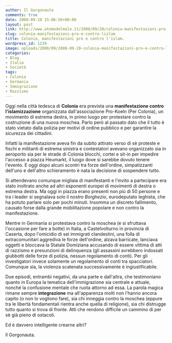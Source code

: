 ```yaml
---
author: Il Gorgonauta
comments: true
date: 2008-09-20 15:06:56+00:00
layout: post
link: http://www.atomodelmale.it/2008/09/20/colonia-manifestazioni-pro-e-contro-lislam/
slug: colonia-manifestazioni-pro-e-contro-lislam
title: Colonia, manifestazioni pro e contro l'islam.
wordpress_id: 1239
image: uploads/2008/09/2008-09-20-colonia-manifestazioni-pro-e-contro-lislam.jpg
categories:
- Blog
- Italia
- Società
tags:
- Colonia
- Germania
- Immigrazione
- Razzismo
---
```


Oggi nella città tedesca di **Colonia** era prevista una **manifestazione contro l'islamizzazione** organizzata dall'associazione Pro-Koeln (Per Colonia), un movimento di estrema destra, in primo luogo per protestare contro la costruzione di una nuova moschea. Parlo però al passato dato che il tutto è stato vietato dalla polizia per motivi di ordine pubblico e per garantire la sicurezza dei cittadini.

Infatti la manifestazione aveva fin da subito attirato verso di sè proteste e fischi e militanti di estrema sinistra e contestatori avevano organizzato sia in aeroporto sia per le strade di Colonia blocchi, cortei e sit-in per impedire l'accesso a piazza Heumarkt, il luogo dove si sarebbe dovuto tenere l'evento. E oggi dopo alcuni scontri tra forze dell'ordine, simpatizzanti dell'uno e dell'altro schieramento è nata la decisione di sospendere tutto.

Si attendevano comunque migliaia di manifestanti e l'invito a partecipare era stato inoltrato anche ad altri esponenti europei di movimenti di destra o estrema destra. Ma oggi in piazza erano presenti non più di 50 persone e tra i leader si segnalava solo il nostro _Borghezio_, eurodeputato leghista, che ha potuto parlare solo per pochi minuti. Insomma un discreto fallimento, causato forse dalla grande mobilitazione popolare e non contro la manifestazione.

Mentre in Germania si protestava contro la moschea (e si sfruttava l'occasione per fare a botte) in Italia, a Castelvolturno in provincia di Caserta, dopo l'omicidio di sei immigrati clandestini, una folla di extracomunitari aggrediva le forze dell'ordine, alzava barricate, lanciava oggetti e bloccava la Statale Domiziana accusando di essere vittima di atti di razzismo e presunzioni di delinquenza (gli assassini avrebbero indossati giubbotti delle forze di polizia, nessun regolamento di conti). Per gli investigatori invece solamente un regolamento di conti tra spacciatori. Comunque sia, la violenza scatenata successivamente è ingiustificabile.

Due episodi, entrambi negativi, da una parte e dall'altra, che testimoniano quanto in Europa la tematica dell'immigrazione sia centrale e attuale, nonché la confusione mentale che ruota attorno ad essa. La parola magica rimane sempre **integrazione** ma all'apparenza molti non l'hanno ancora capito (o non lo vogliono fare), sia chi inneggia contro la moschea (eppure tra le libertà fondamentali rientra anche quella di religione), sia chi distrugge tutto quanto si trova di fronte. Atti che rendono difficile un cammino di per sè già pieno di ostacoli.

Ed è davvero intelligente crearne altri?

Il Gorgonauta.
